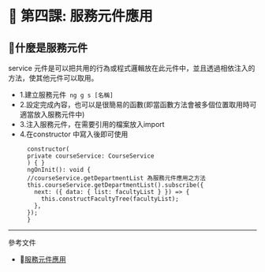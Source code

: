 # 📌 第四課: 服務元件應用

## 📌**什麼是服務元件**
service 元件是可以把共用的行為或程式邏輯放在此元件中，並且透過相依注入的方法，使其他元件可以取用。
- 1.建立服務元件` ng g s [名稱]`
- 2.設定完成內容，也可以是很簡易的函數(即當函數方法會被多個位置取用時可適當放入服務元件中)
- 3.注入服務元件，在需要引用的檔案放入import
- 4.在constructor 中寫入後即可使用
  ```
    constructor(
    private courseService: CourseService
    ) { }
    ngOnInit(): void {
    //courseService.getDepartmentList 為服務元件應用之方法
    this.courseService.getDepartmentList().subscribe({
      next: ({ data: { list: facultyList } }) => {
        this.constructFacultyTree(facultyList);
      },
    });
    }
  ```
---
參考文件
- 📌[服務元件應用](https://ithelp.ithome.com.tw/m/articles/10241385)



